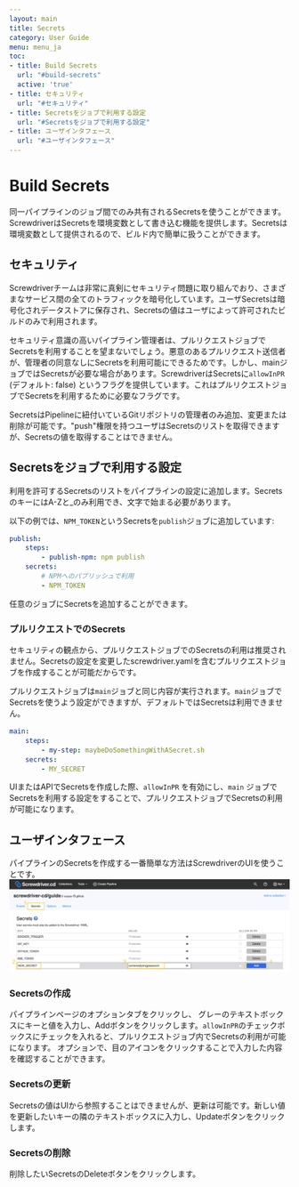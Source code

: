 ```yaml
---
layout: main
title: Secrets
category: User Guide
menu: menu_ja
toc:
- title: Build Secrets
  url: "#build-secrets"
  active: 'true'
- title: セキュリティ
  url: "#セキュリティ"
- title: Secretsをジョブで利用する設定
  url: "#Secretsをジョブで利用する設定"
- title: ユーザインタフェース
  url: "#ユーザインタフェース"
---
```


# Build Secrets

同一パイプラインのジョブ間でのみ共有されるSecretsを使うことができます。 ScrewdriverはSecretsを環境変数として書き込む機能を提供します。Secretsは環境変数として提供されるので、ビルド内で簡単に扱うことができます。

## セキュリティ

Screwdriverチームは非常に真剣にセキュリティ問題に取り組んでおり、さまざまなサービス間の全てのトラフィックを暗号化しています。ユーザSecretsは暗号化されデータストアに保存され、Secretsの値はユーザによって許可されたビルドのみで利用されます。

セキュリティ意識の高いパイプライン管理者は、プルリクエストジョブでSecretsを利用することを望まないでしょう。悪意のあるプルリクエスト送信者が、管理者の同意なしにSecretsを利用可能にできるためです。しかし、mainジョブではSecretsが必要な場合があります。ScrewdriverはSecretsに`allowInPR` (デフォルト: false) というフラグを提供しています。これはプルリクエストジョブでSecretsを利用するために必要なフラグです。

SecretsはPipelineに紐付いているGitリポジトリの管理者のみ追加、変更または削除が可能です。"push"権限を持つユーザはSecretsのリストを取得できますが、Secretsの値を取得することはできません。

## Secretsをジョブで利用する設定

利用を許可するSecretsのリストをパイプラインの設定に追加します。SecretsのキーにはA-Zと_のみ利用でき、文字で始まる必要があります。

以下の例では、`NPM_TOKEN`というSecretsを`publish`ジョブに追加しています:

```yaml
publish:
    steps:
        - publish-npm: npm publish
    secrets:
        # NPMへのパブリッシュで利用
        - NPM_TOKEN
```

任意のジョブにSecretsを追加することができます。

### プルリクエストでのSecrets

セキュリティの観点から、プルリクエストジョブでのSecretsの利用は推奨されません。Secretsの設定を変更したscrewdriver.yamlを含むプルリクエストジョブを作成することが可能だからです。

プルリクエストジョブは`main`ジョブと同じ内容が実行されます。`main`ジョブでSecretsを使うよう設定ができますが、デフォルトではSecretsは利用できません。

```yaml
main:
    steps:
        - my-step: maybeDoSomethingWithASecret.sh
    secrets:
        - MY_SECRET
```

UIまたはAPIでSecretsを作成した際、`allowInPR` を有効にし、`main` ジョブでSecretsを利用する設定をすることで、プルリクエストジョブでSecretsの利用が可能になります。

## ユーザインタフェース

パイプラインのSecretsを作成する一番簡単な方法はScrewdriverのUIを使うことです。
![Secrets UI](../../../user-guide/assets/secrets.png)

### Secretsの作成
パイプラインページのオプションタブをクリックし、
グレーのテキストボックスにキーと値を入力し、Addボタンをクリックします。`allowInPR`のチェックボックスにチェックを入れると、プルリクエストジョブ内でSecretsの利用が可能になります。
オプションで、目のアイコンをクリックすることで入力した内容を確認することができます。

### Secretsの更新

Secretsの値はUIから参照することはできませんが、更新は可能です。新しい値を更新したいキーの隣のテキストボックスに入力し、Updateボタンをクリックします。

### Secretsの削除

削除したいSecretsのDeleteボタンをクリックします。
